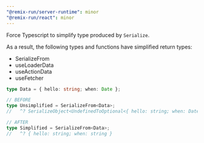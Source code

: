 ```yaml
---
"@remix-run/server-runtime": minor
"@remix-run/react": minor
---
```


Force Typescript to simplify type produced by `Serialize`.

As a result, the following types and functions have simplified return types:

- SerializeFrom
- useLoaderData
- useActionData
- useFetcher

```ts
type Data = { hello: string; when: Date };

// BEFORE
type Unsimplified = SerializeFrom<Data>;
//   ^? SerializeObject<UndefinedToOptional<{ hello: string; when: Date }>>

// AFTER
type Simplified = SerializeFrom<Data>;
//   ^? { hello: string; when: string }
```
